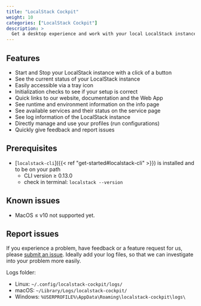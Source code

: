 ```yaml
---
title: "LocalStack Cockpit"
weight: 10
categories: ["LocalStack Cockpit"]
description: >
  Get a desktop experience and work with your local LocalStack instance via the UI.
---
```


## Features
- Start and Stop your LocalStack instance with a click of a button
- See the current status of your LocalStack instance
- Easily accessible via a tray icon
- Initialization checks to see if your setup is correct
- Quick links to our website, documentation and the Web App
- See runtime and environment information on the info page
- See available services and their status on the service page
- See log information of the LocalStack instance
- Directly manage and use your profiles (run configurations)
- Quickly give feedback and report issues

## Prerequisites
- [`localstack-cli`]({{< ref "get-started#localstack-cli" >}}) is installed and to be on your path
    - CLI version ≥ 0.13.0
    - check in terminal: `localstack --version`

## Known issues

- MacOS ≤ v10 not supported yet.

## Report issues

If you experience a problem, have feedback or a feature request for us, please [submit an issue](https://github.com/localstack/cockpit/issues).
Ideally add your log files, so that we can investigate into your problem more easily.

Logs folder:

- Linux: `~/.config/localstack-cockpit/logs/`
- macOS: `~/Library/Logs/localstack-cockpit/`
- Windows: `%USERPROFILE%\AppData\Roaming\localstack-cockpit\logs\`
